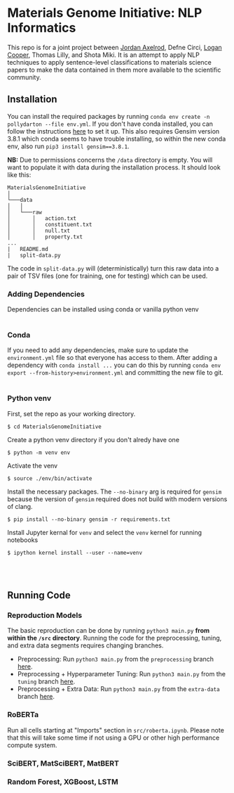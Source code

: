 # Materials Genome Initiative: NLP Informatics

This repo is for a joint project between [Jordan Axelrod](https://github.com/jordanIAxelrod), Defne Circi, [Logan Cooper](https://github.com/ldtcooper), Thomas Lilly, and Shota Miki. It is an attempt to apply NLP techniques to apply sentence-level classifications to materials science papers to make the data contained in them more available to the scientific community. 

## Installation

You can install the required packages by running `conda env create -n pollydarton --file env.yml`. If you don't have conda installed, you can follow the instructions [here](https://docs.conda.io/en/latest/miniconda.html) to set it up. This also requires Gensim version 3.8.1 which conda seems to have trouble installing, so within the new conda env, also run `pip3 install gensim==3.8.1`.

**NB:** Due to permissions concerns the `/data` directory is empty. You will want to populate it with data during the installation process. It should look like this:

```
MaterialsGenomeInitiative
│
└───data
│   │
│   └───raw
│       │   action.txt
│       │   constituent.txt
│       │   null.txt
│       │   property.txt
...
|   README.md
|   split-data.py
```

The code in `split-data.py` will (deterministically) turn this raw data into a pair of TSV files (one for training, one for testing) which can be used. 

### Adding Dependencies
Dependencies can be installed using conda or vanilla python venv
<br><br>
### Conda
If you need to add any dependencies, make sure to update the `environment.yml` file so that everyone has access to them. After adding a dependency with `conda install ...` you can do this by running `conda env export --from-history>environment.yml` and committing the new file to git.
<br><br>
### Python venv
First, set the repo as your working directory. 
```
$ cd MaterialsGenomeInitiative
```
Create a python venv directory if you don't alredy have one
```
$ python -m venv env
```
Activate the venv
```
$ source ./env/bin/activate
```
Install the necessary packages. The `--no-binary` arg is required for `gensim` because the version of `gensim` required does not build with modern versions of clang.
```
$ pip install --no-binary gensim -r requirements.txt
```
Install Jupyter kernal for `venv` and select the `venv` kernel for running notebooks
```
$ ipython kernel install --user --name=venv
```
<br><br>
## Running Code

### Reproduction Models
The basic reproduction can be done by running `python3 main.py` **from within the `/src` directory**. Running the code for the preprocessing, tuning, and extra data segments requires changing branches.
- Preprocessing: Run `python3 main.py` from the `preprocessing` branch [here](https://github.com/jordanIAxelrod/MaterialsGenomeInitiative/tree/preprocessing).
- Preprocessing + Hyperparameter Tuning: Run `python3 main.py` from the `tuning` branch [here](https://github.com/jordanIAxelrod/MaterialsGenomeInitiative/tree/tuning).
- Preprocessing + Extra Data: Run `python3 main.py` from the `extra-data` branch [here](https://github.com/jordanIAxelrod/MaterialsGenomeInitiative/tree/extra-data).
  
### RoBERTa

Run all cells starting at "Imports" section in `src/roberta.ipynb`. Please note that this will take some time if not using a GPU or other high performance compute system.

### SciBERT, MatSciBERT, MatBERT

### Random Forest, XGBoost, LSTM